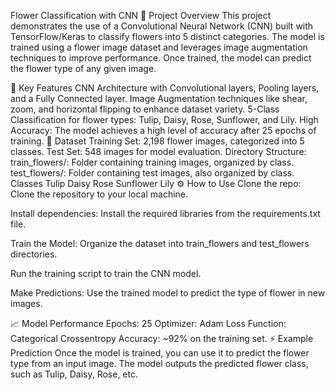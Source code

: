 Flower Classification with CNN 🌸
Project Overview
This project demonstrates the use of a Convolutional Neural Network (CNN) built with TensorFlow/Keras to classify flowers into 5 distinct categories. The model is trained using a flower image dataset and leverages image augmentation techniques to improve performance. Once trained, the model can predict the flower type of any given image.

🚀 Key Features
CNN Architecture with Convolutional layers, Pooling layers, and a Fully Connected layer.
Image Augmentation techniques like shear, zoom, and horizontal flipping to enhance dataset variety.
5-Class Classification for flower types: Tulip, Daisy, Rose, Sunflower, and Lily.
High Accuracy: The model achieves a high level of accuracy after 25 epochs of training.
🧩 Dataset
Training Set: 2,198 flower images, categorized into 5 classes.
Test Set: 548 images for model evaluation.
Directory Structure:
train_flowers/: Folder containing training images, organized by class.
test_flowers/: Folder containing test images, also organized by class.
Classes
Tulip
Daisy
Rose
Sunflower
Lily
⚙️ How to Use
Clone the repo: Clone the repository to your local machine.

Install dependencies: Install the required libraries from the requirements.txt file.

Train the Model: Organize the dataset into train_flowers and test_flowers directories.

Run the training script to train the CNN model.

Make Predictions: Use the trained model to predict the type of flower in new images.

📈 Model Performance
Epochs: 25
Optimizer: Adam
Loss Function: Categorical Crossentropy
Accuracy: ~92% on the training set.
⚡ Example Prediction
Once the model is trained, you can use it to predict the flower type from an input image. The model outputs the predicted flower class, such as Tulip, Daisy, Rose, etc.

